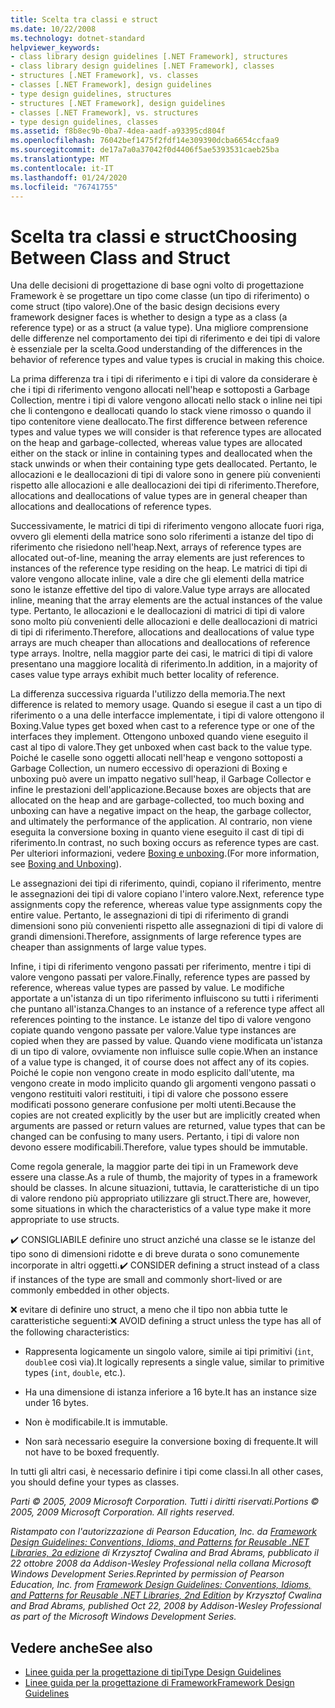 ```yaml
---
title: Scelta tra classi e struct
ms.date: 10/22/2008
ms.technology: dotnet-standard
helpviewer_keywords:
- class library design guidelines [.NET Framework], structures
- class library design guidelines [.NET Framework], classes
- structures [.NET Framework], vs. classes
- classes [.NET Framework], design guidelines
- type design guidelines, structures
- structures [.NET Framework], design guidelines
- classes [.NET Framework], vs. structures
- type design guidelines, classes
ms.assetid: f8b8ec9b-0ba7-4dea-aadf-a93395cd804f
ms.openlocfilehash: 76042bef1475f2fdf14e309390dcba6654ccfaa9
ms.sourcegitcommit: de17a7a0a37042f0d4406f5ae5393531caeb25ba
ms.translationtype: MT
ms.contentlocale: it-IT
ms.lasthandoff: 01/24/2020
ms.locfileid: "76741755"
---
```

# <a name="choosing-between-class-and-struct"></a><span data-ttu-id="00e39-102">Scelta tra classi e struct</span><span class="sxs-lookup"><span data-stu-id="00e39-102">Choosing Between Class and Struct</span></span>
<span data-ttu-id="00e39-103">Una delle decisioni di progettazione di base ogni volto di progettazione Framework è se progettare un tipo come classe (un tipo di riferimento) o come struct (tipo valore).</span><span class="sxs-lookup"><span data-stu-id="00e39-103">One of the basic design decisions every framework designer faces is whether to design a type as a class (a reference type) or as a struct (a value type).</span></span> <span data-ttu-id="00e39-104">Una migliore comprensione delle differenze nel comportamento dei tipi di riferimento e dei tipi di valore è essenziale per la scelta.</span><span class="sxs-lookup"><span data-stu-id="00e39-104">Good understanding of the differences in the behavior of reference types and value types is crucial in making this choice.</span></span>

 <span data-ttu-id="00e39-105">La prima differenza tra i tipi di riferimento e i tipi di valore da considerare è che i tipi di riferimento vengono allocati nell'heap e sottoposti a Garbage Collection, mentre i tipi di valore vengono allocati nello stack o inline nei tipi che li contengono e deallocati quando lo stack viene rimosso o quando il tipo contenitore viene deallocato.</span><span class="sxs-lookup"><span data-stu-id="00e39-105">The first difference between reference types and value types we will consider is that reference types are allocated on the heap and garbage-collected, whereas value types are allocated either on the stack or inline in containing types and deallocated when the stack unwinds or when their containing type gets deallocated.</span></span> <span data-ttu-id="00e39-106">Pertanto, le allocazioni e le deallocazioni di tipi di valore sono in genere più convenienti rispetto alle allocazioni e alle deallocazioni dei tipi di riferimento.</span><span class="sxs-lookup"><span data-stu-id="00e39-106">Therefore, allocations and deallocations of value types are in general cheaper than allocations and deallocations of reference types.</span></span>

 <span data-ttu-id="00e39-107">Successivamente, le matrici di tipi di riferimento vengono allocate fuori riga, ovvero gli elementi della matrice sono solo riferimenti a istanze del tipo di riferimento che risiedono nell'heap.</span><span class="sxs-lookup"><span data-stu-id="00e39-107">Next, arrays of reference types are allocated out-of-line, meaning the array elements are just references to instances of the reference type residing on the heap.</span></span> <span data-ttu-id="00e39-108">Le matrici di tipi di valore vengono allocate inline, vale a dire che gli elementi della matrice sono le istanze effettive del tipo di valore.</span><span class="sxs-lookup"><span data-stu-id="00e39-108">Value type arrays are allocated inline, meaning that the array elements are the actual instances of the value type.</span></span> <span data-ttu-id="00e39-109">Pertanto, le allocazioni e le deallocazioni di matrici di tipi di valore sono molto più convenienti delle allocazioni e delle deallocazioni di matrici di tipi di riferimento.</span><span class="sxs-lookup"><span data-stu-id="00e39-109">Therefore, allocations and deallocations of value type arrays are much cheaper than allocations and deallocations of reference type arrays.</span></span> <span data-ttu-id="00e39-110">Inoltre, nella maggior parte dei casi, le matrici di tipi di valore presentano una maggiore località di riferimento.</span><span class="sxs-lookup"><span data-stu-id="00e39-110">In addition, in a majority of cases value type arrays exhibit much better locality of reference.</span></span>

 <span data-ttu-id="00e39-111">La differenza successiva riguarda l'utilizzo della memoria.</span><span class="sxs-lookup"><span data-stu-id="00e39-111">The next difference is related to memory usage.</span></span> <span data-ttu-id="00e39-112">Quando si esegue il cast a un tipo di riferimento o a una delle interfacce implementate, i tipi di valore ottengono il Boxing.</span><span class="sxs-lookup"><span data-stu-id="00e39-112">Value types get boxed when cast to a reference type or one of the interfaces they implement.</span></span> <span data-ttu-id="00e39-113">Ottengono unboxed quando viene eseguito il cast al tipo di valore.</span><span class="sxs-lookup"><span data-stu-id="00e39-113">They get unboxed when cast back to the value type.</span></span> <span data-ttu-id="00e39-114">Poiché le caselle sono oggetti allocati nell'heap e vengono sottoposti a Garbage Collection, un numero eccessivo di operazioni di Boxing e unboxing può avere un impatto negativo sull'heap, il Garbage Collector e infine le prestazioni dell'applicazione.</span><span class="sxs-lookup"><span data-stu-id="00e39-114">Because boxes are objects that are allocated on the heap and are garbage-collected, too much boxing and unboxing can have a negative impact on the heap, the garbage collector, and ultimately the performance of the application.</span></span>  <span data-ttu-id="00e39-115">Al contrario, non viene eseguita la conversione boxing in quanto viene eseguito il cast di tipi di riferimento.</span><span class="sxs-lookup"><span data-stu-id="00e39-115">In contrast, no such boxing occurs as reference types are cast.</span></span> <span data-ttu-id="00e39-116">Per ulteriori informazioni, vedere [Boxing e unboxing](../../csharp/programming-guide/types/boxing-and-unboxing.md).</span><span class="sxs-lookup"><span data-stu-id="00e39-116">(For more information, see [Boxing and Unboxing](../../csharp/programming-guide/types/boxing-and-unboxing.md)).</span></span>

 <span data-ttu-id="00e39-117">Le assegnazioni dei tipi di riferimento, quindi, copiano il riferimento, mentre le assegnazioni dei tipi di valore copiano l'intero valore.</span><span class="sxs-lookup"><span data-stu-id="00e39-117">Next, reference type assignments copy the reference, whereas value type assignments copy the entire value.</span></span> <span data-ttu-id="00e39-118">Pertanto, le assegnazioni di tipi di riferimento di grandi dimensioni sono più convenienti rispetto alle assegnazioni di tipi di valore di grandi dimensioni.</span><span class="sxs-lookup"><span data-stu-id="00e39-118">Therefore, assignments of large reference types are cheaper than assignments of large value types.</span></span>

 <span data-ttu-id="00e39-119">Infine, i tipi di riferimento vengono passati per riferimento, mentre i tipi di valore vengono passati per valore.</span><span class="sxs-lookup"><span data-stu-id="00e39-119">Finally, reference types are passed by reference, whereas value types are passed by value.</span></span> <span data-ttu-id="00e39-120">Le modifiche apportate a un'istanza di un tipo riferimento influiscono su tutti i riferimenti che puntano all'istanza.</span><span class="sxs-lookup"><span data-stu-id="00e39-120">Changes to an instance of a reference type affect all references pointing to the instance.</span></span> <span data-ttu-id="00e39-121">Le istanze del tipo di valore vengono copiate quando vengono passate per valore.</span><span class="sxs-lookup"><span data-stu-id="00e39-121">Value type instances are copied when they are passed by value.</span></span> <span data-ttu-id="00e39-122">Quando viene modificata un'istanza di un tipo di valore, ovviamente non influisce sulle copie.</span><span class="sxs-lookup"><span data-stu-id="00e39-122">When an instance of a value type is changed, it of course does not affect any of its copies.</span></span> <span data-ttu-id="00e39-123">Poiché le copie non vengono create in modo esplicito dall'utente, ma vengono create in modo implicito quando gli argomenti vengono passati o vengono restituiti valori restituiti, i tipi di valore che possono essere modificati possono generare confusione per molti utenti.</span><span class="sxs-lookup"><span data-stu-id="00e39-123">Because the copies are not created explicitly by the user but are implicitly created when arguments are passed or return values are returned, value types that can be changed can be confusing to many users.</span></span> <span data-ttu-id="00e39-124">Pertanto, i tipi di valore non devono essere modificabili.</span><span class="sxs-lookup"><span data-stu-id="00e39-124">Therefore, value types should be immutable.</span></span>

 <span data-ttu-id="00e39-125">Come regola generale, la maggior parte dei tipi in un Framework deve essere una classe.</span><span class="sxs-lookup"><span data-stu-id="00e39-125">As a rule of thumb, the majority of types in a framework should be classes.</span></span> <span data-ttu-id="00e39-126">In alcune situazioni, tuttavia, le caratteristiche di un tipo di valore rendono più appropriato utilizzare gli struct.</span><span class="sxs-lookup"><span data-stu-id="00e39-126">There are, however, some situations in which the characteristics of a value type make it more appropriate to use structs.</span></span>

 <span data-ttu-id="00e39-127">✔️ CONSIGLIABILE definire uno struct anziché una classe se le istanze del tipo sono di dimensioni ridotte e di breve durata o sono comunemente incorporate in altri oggetti.</span><span class="sxs-lookup"><span data-stu-id="00e39-127">✔️ CONSIDER defining a struct instead of a class if instances of the type are small and commonly short-lived or are commonly embedded in other objects.</span></span>

 <span data-ttu-id="00e39-128">❌ evitare di definire uno struct, a meno che il tipo non abbia tutte le caratteristiche seguenti:</span><span class="sxs-lookup"><span data-stu-id="00e39-128">❌ AVOID defining a struct unless the type has all of the following characteristics:</span></span>

- <span data-ttu-id="00e39-129">Rappresenta logicamente un singolo valore, simile ai tipi primitivi (`int`, `double`e così via).</span><span class="sxs-lookup"><span data-stu-id="00e39-129">It logically represents a single value, similar to primitive types (`int`, `double`, etc.).</span></span>

- <span data-ttu-id="00e39-130">Ha una dimensione di istanza inferiore a 16 byte.</span><span class="sxs-lookup"><span data-stu-id="00e39-130">It has an instance size under 16 bytes.</span></span>

- <span data-ttu-id="00e39-131">Non è modificabile.</span><span class="sxs-lookup"><span data-stu-id="00e39-131">It is immutable.</span></span>

- <span data-ttu-id="00e39-132">Non sarà necessario eseguire la conversione boxing di frequente.</span><span class="sxs-lookup"><span data-stu-id="00e39-132">It will not have to be boxed frequently.</span></span>

 <span data-ttu-id="00e39-133">In tutti gli altri casi, è necessario definire i tipi come classi.</span><span class="sxs-lookup"><span data-stu-id="00e39-133">In all other cases, you should define your types as classes.</span></span>

 <span data-ttu-id="00e39-134">*Parti © 2005, 2009 Microsoft Corporation. Tutti i diritti riservati.*</span><span class="sxs-lookup"><span data-stu-id="00e39-134">*Portions © 2005, 2009 Microsoft Corporation. All rights reserved.*</span></span>

 <span data-ttu-id="00e39-135">*Ristampato con l'autorizzazione di Pearson Education, Inc. da [Framework Design Guidelines: Conventions, Idioms, and Patterns for Reusable .NET Libraries, 2a edizione](https://www.informit.com/store/framework-design-guidelines-conventions-idioms-and-9780321545619) di Krzysztof Cwalina and Brad Abrams, pubblicato il 22 ottobre 2008 da Addison-Wesley Professional nella collana Microsoft Windows Development Series.*</span><span class="sxs-lookup"><span data-stu-id="00e39-135">*Reprinted by permission of Pearson Education, Inc. from [Framework Design Guidelines: Conventions, Idioms, and Patterns for Reusable .NET Libraries, 2nd Edition](https://www.informit.com/store/framework-design-guidelines-conventions-idioms-and-9780321545619) by Krzysztof Cwalina and Brad Abrams, published Oct 22, 2008 by Addison-Wesley Professional as part of the Microsoft Windows Development Series.*</span></span>

## <a name="see-also"></a><span data-ttu-id="00e39-136">Vedere anche</span><span class="sxs-lookup"><span data-stu-id="00e39-136">See also</span></span>

- [<span data-ttu-id="00e39-137">Linee guida per la progettazione di tipi</span><span class="sxs-lookup"><span data-stu-id="00e39-137">Type Design Guidelines</span></span>](../../../docs/standard/design-guidelines/type.md)
- [<span data-ttu-id="00e39-138">Linee guida per la progettazione di Framework</span><span class="sxs-lookup"><span data-stu-id="00e39-138">Framework Design Guidelines</span></span>](../../../docs/standard/design-guidelines/index.md)
